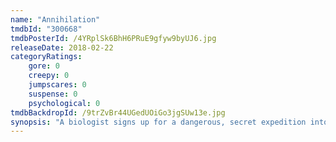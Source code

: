 ```yaml
---
name: "Annihilation"
tmdbId: "300668"
tmdbPosterId: /4YRplSk6BhH6PRuE9gfyw9byUJ6.jpg
releaseDate: 2018-02-22
categoryRatings:
    gore: 0
    creepy: 0
    jumpscares: 0
    suspense: 0
    psychological: 0
tmdbBackdropId: /9trZvBr44UGedUOiGo3jgSUw13e.jpg
synopsis: "A biologist signs up for a dangerous, secret expedition into a mysterious zone where the laws of nature don't apply."
---
```

